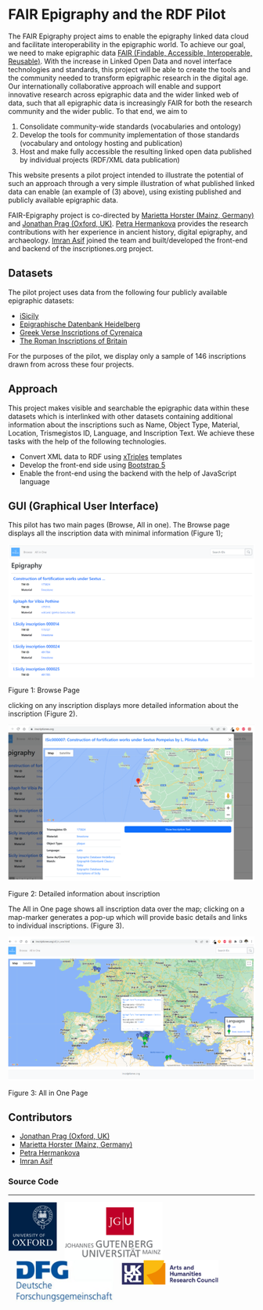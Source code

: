 FAIR Epigraphy and the RDF Pilot
================================

The FAIR Epigraphy project aims to enable the epigraphy linked data cloud and facilitate interoperability in the epigraphic world. To achieve our goal, we need to make epigraphic data [FAIR (Findable, Accessible, Interoperable, Reusable)](https://www.go-fair.org/fair-principles/). With the increase in Linked Open Data and novel interface technologies and standards, this project will be able to create the tools and the community needed to transform epigraphic research in the digital age. Our internationally collaborative approach will enable and support innovative research across epigraphic data and the wider linked web of data, such that all epigraphic data is increasingly FAIR for both the research community and the wider public. To that end, we aim to

1.  Consolidate community-wide standards (vocabularies and ontology)
2.  Develop the tools for community implementation of those standards (vocabulary and ontology hosting and publication)
3.  Host and make fully accessible the resulting linked open data published by individual projects (RDF/XML data publication)

This website presents a pilot project intended to illustrate the potential of such an approach through a very simple illustration of what published linked data can enable (an example of (3) above), using existing published and publicly available epigraphic data.

FAIR-Epigraphy project is co-directed by [Marietta Horster (Mainz, Germany)](https://uni-mainz.academia.edu/MariettaHorster) and [Jonathan Prag (Oxford, UK)](https://www.classics.ox.ac.uk/people/dr-jonathan-prag). [Petra Hermankova](https://orcid.org/0000-0002-6349-0540) provides the research contributions with her experience in ancient history, digital epigraphy, and archaeology. [Imran Asif](https://csad.web.ox.ac.uk/people/dr-imran-asif) joined the team and built/developed the front-end and backend of the inscriptiones.org project.

Datasets
--------

The pilot project uses data from the following four publicly available epigraphic datasets:

*   [iSicily](http://sicily.classics.ox.ac.uk/)
*   [Epigraphische Datenbank Heidelberg](https://edh.ub.uni-heidelberg.de/home?lang=en)
*   [Greek Verse Inscriptions of Cyrenaica](https://igcyr.unibo.it/)
*   [The Roman Inscriptions of Britain](https://romaninscriptionsofbritain.org/)

For the purposes of the pilot, we display only a sample of 146 inscriptions drawn from across these four projects.

Approach
--------

This project makes visible and searchable the epigraphic data within these datasets which is interlinked with other datasets containing additional information about the inscriptions such as Name, Object Type, Material, Location, Trismegistos ID, Language, and Inscription Text. We achieve these tasks with the help of the following technologies.

*   Convert XML data to RDF using [xTriples](https://xtriples.lod.academy/index.html) templates
*   Develop the front-end side using [Bootstrap 5](https://getbootstrap.com/docs/5.0/getting-started/introduction/)
*   Enable the front-end using the backend with the help of JavaScript language

GUI (Graphical User Interface)
------------------------------

This pilot has two main pages (Browse, All in one). The Browse page displays all the inscription data with minimal information (Figure 1);

![Browse Page](images/Figure1.png)

Figure 1: Browse Page

clicking on any inscription displays more detailed information about the inscription (Figure 2).

![Detailed Page](images/Figure2.png)

Figure 2: Detailed information about inscription

The All in One page shows all inscription data over the map; clicking on a map-marker generates a pop-up which will provide basic details and links to individual inscriptions. (Figure 3).

![All in One Page](images/Figure3.png)

Figure 3: All in One Page

Contributors
------------

*   [Jonathan Prag (Oxford, UK)](https://www.classics.ox.ac.uk/people/dr-jonathan-prag)
*   [Marietta Horster (Mainz, Germany)](https://uni-mainz.academia.edu/MariettaHorster)
*   [Petra Hermankova](https://orcid.org/0000-0002-6349-0540)
*   [Imran Asif](https://csad.web.ox.ac.uk/people/dr-imran-asif)

### Source Code

[](https://github.com/FAIR-epigraphy/RDF_pilot_1)

* * *
<img src="images/oxlogo.png" alt="University of Oxford" width="100" style="float:left !important;" />
<img src="images/uni_mainz.png" alt="uni_mainz" width="200" style="float:left !important;margin-left:3% !important" />
<img src="images/DGF.png" alt="DGF" width="200" style="float:left !important;margin-left:3% !important" />
<img src="images/UKRI_Arts_Humanities.png" alt="UKRI_Arts_Humanities" width="200" style="float:left !important;margin-left:3% !important"/>
